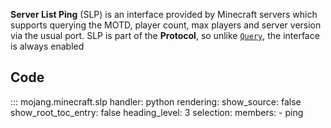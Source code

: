**Server List Ping** (SLP) is an interface provided by Minecraft servers which supports querying the MOTD, player count, max players and server version via the usual port. SLP is part of the **Protocol**, so unlike [`Query`](query.md), the interface is always enabled


## Code
::: mojang.minecraft.slp
    handler: python
    rendering:
        show_source: false
        show_root_toc_entry: false
        heading_level: 3
    selection:
        members:
            - ping
